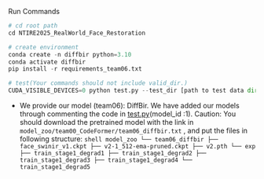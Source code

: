 Run Commands

```python
# cd root path
cd NTIRE2025_RealWorld_Face_Restoration

# create environment
conda create -n diffbir python=3.10
conda activate diffbir
pip install -r requirements_team06.txt

# test(Your commands should not include valid_dir.)
CUDA_VISIBLE_DEVICES=0 python test.py --test_dir [path to test data dir] --save_dir [path to save dir] --model_id 1

```


- We provide our model (team06): DiffBir. We have added our models through commenting the code in [test.py](./test.py#L19)(model_id :1). Caution: You should download the pretrained model with the link in `model_zoo/team00_CodeFormer/team06_diffbir.txt` , and put the files in following structure: 
      ```shell
      model_zoo
      └── team06_diffbir
         ├── face_swinir_v1.ckpt
         ├── v2-1_512-ema-pruned.ckpt
         ├── v2.pth
         └── exp
            ├── train_stage1_degrad1
            ├── train_stage1_degrad2
            ├── train_stage1_degrad3
            ├── train_stage1_degrad4
            └── train_stage1_degrad5
      ```
  